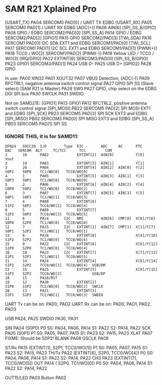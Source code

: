 
# SAM R21 Xplained Pro

[USART_TX]      PA04 SERCOM0 PAD[0]  / UART TX EDBG
[USART_RX]      PA05 SERCOM0 PAD[1]  / UART RX EDBG
[ADC(+)]        PA06 AIN[6]
[SPI_SS_B/GPIO] PA08 GPIO            / EDBG                       SERCOM2/PAD[0]
[SPI_SS_A]      PA14 GPIO            / EDBG                       SERCOM2/PAD[2]
[GPIO1]         PA15 GPIO                                         SERCOM2/PAD[3]
[TWI_SDA]       PA16 SERCOM1 PAD[0] I2C SDA     EXT1 and EDBG     SERCOM1/PAD[0]
[TWI_SCL]       PA17 SERCOM1 PAD[1] I2C SCL     EXT1 and EDBG     SERCOM1/PAD[1]
[PWM(+)]        PA18 TCC0 / WO[2]                                 SERCOM1/PAD[2]
[PWM(-)]        PA19 Yellow LED / TCC0 / WO[3]
[IRQ/GPIO]      PA22 EXTINT[6]                                    SERCOM3/PAD[0]
[SPI_SS_B/GPIO] PA23 GPIO1                                        SERCOM3/PAD[1]
PA24            USB D-
PA25            USB D+
[GPIO2]         PA28 GPIO

In use:
PA00            XIN32
PA01            XOUT32
PA07            VBUS Detection, [ADC(-)]
PA09            RFCTRL1, negative antenna switch control signal
PA27            GPIO SPI SS (Slave select) (SAM R21 is Master)
PA28            SW0
PA27            GPIO, chip select on the EDBG DGI SPI bus
PA30            SWCLK
PA31            SWDIO

Not on SAMD21E:
[GPIO1]         PA13 GPIO1
PA12            RFCTRL2, positive antenna switch control signal
[SPI_MOSI]      PB22 SERCOM5 PAD[2] SPI MOSI    EXT1 and EDBG
[SPI_SCK]       PB23 SERCOM5 PAD[3] SPI SCK     EXT3 and EDBG
[SPI_MISO]      PB02 SERCOM5 PAD[0] SPI MISO    EXT3 and EDBG
[SPI_SS_A]      PB03 SERCOM5 PAD[1] SPI SS


### IGNORE THIS, it is for SAMD11:


    QFN24   SOIC20  I/O        Type  EIC        ADC     AC      PTC        DAC   SERCOM  ALT     TC/TCC      TCC         COM
    1       18      PA02             EXTINT[2]  AIN[0]          Y[0]       Vout
    2       19      PA03             EXTINT[3]  AIN[1]          Y[1]
    3       20      PA04             EXTINT[4]  AIN[2]  AIN[0]  Y[2]             S0P2    S0P0    TC1/WO[0]   TCC0/WO[0]
    4       1       PA05             EXTINT[5]  AIN[3]  AIN[1]  Y[3]             S0P3    S0P1    TC1/WO[0]   TCC0/WO[0]
    5       2       PA06             EXTINT[6]  AIN[4]  AIN[2]  Y[4]             S0P0    S0P2    TC2/WO[0]   TCC0/WO[2]
    6       3       PA07             EXTINT[7]  AIN[5]  AIN[3]  Y[5]             S0P1    S0P3    TC2/WO[1]   TCC0/WO[3]
    7       4       PA08             EXTINT[6]                                   S1P2    S0P2    TCC0/WO[2]  TCC0/WO[4]
    8       5       PA09             EXTINT[7]                                   S1P3    S0P3    TCC0/WO[3]  TCC0/WO[5]
    11      6       PA14       I2C   NMI        AIN[6]  CMP[0]  X[0]/Y[6]        S0P0    S2P0    TC1/WO[0]   TCC0/WO[0]
    12      7       PA15       I2C   EXTINT[1]  AIN[7]  CMP[1]  X[1]/Y[7]        S0P1    S2P1    TC1/WO[1]   TCC0/WO[1]
    13      8       PA16             EXTINT[0]                  X[4]/Y[10]       S1P2    S2P2    TC1/WO[0]   TCC0/WO[6]
    15      9       PA22       I2C   EXTINT[6]                  X[6]/Y[12]       S1P0    S2P0    TC1/WO[0]   TCC0/WO[4]
    16      10      PA23       I2C   EXTINT[7]                  X[7]/Y[13]       S1P1    S2P1    TC1/WO[1]   TCC0/WO[5]
    21      14      PA24             EXTINT[4]                  X[8]/Y[14]       S1P2    S2P2    TCC0/WO[2]  TCC0/WO[4]  USB/DM
    22      15      PA25             EXTINT[5]                  X[9]/Y[15]       S1P3    S2P3    TCC0/WO[3]              USB/DP
    18      11      PA28/RST
    19      12      PA30             EXTINT[2]                                   S1P0    S1P2    TC2/WO[0]   TCC0/WO[2]  SWCLK
    20      13      PA31             EXTINT[3]                                   S1P1    S1P3    TC2/WO[1]   TCC0/WO[3]  SWDIO


UART Tx can be on:      PAD0, PAD2
UART Rx can be on:      PAD0, PAD1, PAD2, PAD3


USB             PA24, PA25
SWDIO           PA30, PA31

SIN             PA04 (S0P0)                             P0    S0: PA04, PA06, PA14    S1: PA22           S2: PA14, PA22
SCK             PA05 (S0P1)                             P1    S0: PA05, PA07, PA15    S1: PA23           S2: PA15, PA23
XLAT            PA07   FIXME: Should be S0P2!
BLANK           PA08
GSCLK           PA09

ST/Rx           PA15 (EXTINT[1]¸ S2P1, TCC0/WO[1])      P1    S0: PA05, PA07, PA15    S1: PA23           S2: PA15, PA23
TH/Tx           PA22 (EXTINT[6], S2P0, TCC0/WO[4])      P0    S0: PA04, PA06, PA14    S1: PA22           S2: PA14, PA22
CH3             PA23 (EXTINT[7],       TCC0/WO[5])
OUT             PA14 (           S2P0. TC1/WO[0])       P0    S0: PA04, PA06, PA14    S1: PA22           S2: PA14, PA22

OUT15/LED       PA03
Button          PA02





